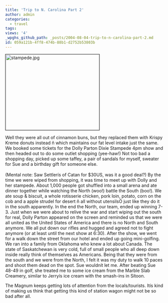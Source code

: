 ```yaml
---
title: 'Trip to N. Carolina Part 2'
author: admin
categories:
  - travel
tags: 
views: '4'
_wpghs_github_path: _posts/2004-08-04-trip-to-n-carolina-part-2.md
id: 059a121b-4ff8-474b-88b1-d2752b53803b
---
```

<p><img alt="stampede.jpg" src="http://www.mennoboy.com/chris/archives/images/travel/stampede.jpg" width="299" height="242" border="1" /></p>
<p>Well they were all out of cinnamon buns, but they replaced them with Krispy Kreme donuts instead ñ which maintains our fat level intake just the same.  We booked some tickets for the Dolly Parton Dixie Stampede 4pm show and then headed out to do some outlet shopping (yee-haw!)  Not too bad a shopping day, picked up some taffey, a pair of sandals for myself, sweater for Sue and a birthday gift for someone else.<br />
<!--more--><br />
(Mental note: Saw Settlerís of Catan for $30US, was it a good deal?)  By the time we were wiped from shopping, it was time to meet up with Dolly and her stampede.  About 1,000 people got shuffled into a small arena and ate dinner together while watching the North (woo!) battle the South (boo!).  We ate soup &amp; biscuit, a whole rotisserie chicken, pork loin, potato, corn on the cob and a apple strudel for desert ñ all without utensilsÖ just like they do it in the south apparently.  In the end the North, our team, ended up winning 7-3.  Just when we were about to relive the war and start wiping out the south for real, Dolly Parton appeared on the screen and reminded us that we were all united as the United States of America and there is no North and South anymore.  We all put down our rifles and hugged and agreed not to fight anymore (or at least until the next show at 6:30).  After the show, we went for a walk down the street from our hotel and ended up going mini-golfing.  We ran into a family from Oklahoma who knew a lot about Canada.  The state of Saskatchewan is very cold, full of small people who all deep down inside really think of themselves as Americans. Being that they were from the south and we were from the North, I felt it was my duty to walk 10 paces and shoot them dead on the spot.  Sue wouldnít let me.  After beating Sue 48-49 in golf, she treated me to some ice cream from the Marble Slab Creamery, similar to Jerryís ice cream with the smash-ins in Sítoon.</p>
<p>The Magnum keeps getting lots of attention from the locals/tourists.  Itís kind of making us think that getting this kind of station wagon might not be so bad after all.</p>
